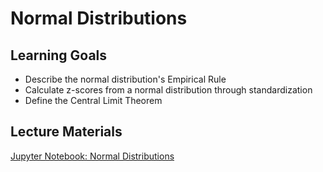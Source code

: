 # Normal Distributions

## Learning Goals

- Describe the normal distribution's Empirical Rule
- Calculate z-scores from a normal distribution through standardization
- Define the Central Limit Theorem 

## Lecture Materials

[Jupyter Notebook: Normal Distributions](NormalDistributions.ipynb)
